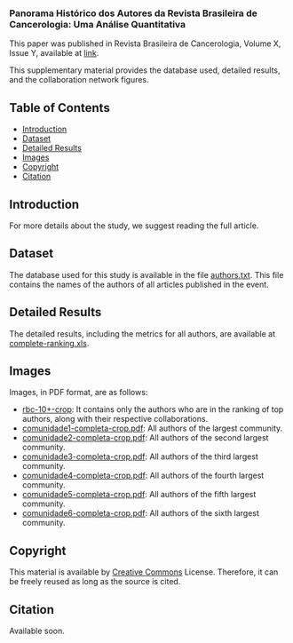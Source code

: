 ### Panorama Histórico dos Autores da Revista Brasileira de Cancerologia: Uma Análise Quantitativa

This paper was published in Revista Brasileira de Cancerologia, Volume X, Issue Y, available at [link](https://rbc.inca.gov.br/index.php/revista/issue/archive).

This supplementary material provides the database used, detailed results, and the collaboration network figures.

## Table of Contents

- [Introduction](#Introduction)
- [Dataset](#Dataset)
- [Detailed Results](#Detailed-Results)
- [Images](#Images)
- [Copyright](#Copyright)
- [Citation](#Citation)

## Introduction

For more details about the study, we suggest reading the full article.

## Dataset

The database used for this study is available in the file [authors.txt](https://github.com/Sandrocamargo/publications/blob/main/rbc25/autores.txt). This file contains the names of the authors of all articles published in the event.

## Detailed Results

The detailed results, including the metrics for all authors, are available at [complete-ranking.xls](https://github.com/Sandrocamargo/publications/blob/main/abd25/complete-ranking.xls). 

## Images

Images, in PDF format, are as follows:
- [rbc-10+-crop](https://github.com/Sandrocamargo/publications/blob/main/rbc25/rbc-10%2B-crop.pdf): It contains only the authors who are in the ranking of top authors, along with their respective collaborations.
- [comunidade1-completa-crop.pdf](https://github.com/Sandrocamargo/publications/blob/main/rbc25/com1-crop.pdf): All authors of the largest community.
- [comunidade2-completa-crop.pdf](https://github.com/Sandrocamargo/publications/blob/main/rbc25/com2-crop.pdf): All authors of the second largest community.
- [comunidade3-completa-crop.pdf](https://github.com/Sandrocamargo/publications/blob/main/rbc25/com3-crop.pdf): All authors of the third largest community.
- [comunidade4-completa-crop.pdf](https://github.com/Sandrocamargo/publications/blob/main/rbc25/com4-crop.pdf): All authors of the fourth largest community.
- [comunidade5-completa-crop.pdf](https://github.com/Sandrocamargo/publications/blob/main/rbc25/com5-crop.pdf): All authors of the fifth largest community.
- [comunidade6-completa-crop.pdf](https://github.com/Sandrocamargo/publications/blob/main/rbc25/com6-crop.pdf): All authors of the sixth largest community.


## Copyright

This material is available by [Creative Commons](https://creativecommons.org/licenses/by/3.0/) License. Therefore, it can be freely reused as long as the source is cited.

## Citation

Available soon.

